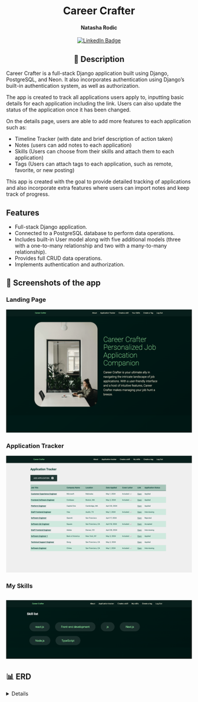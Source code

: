 <div id="header" align="center">

</div>

  <div id="description" align="center">

# Career Crafter

#### Natasha Rodic

[![LinkedIn Badge](https://img.shields.io/badge/-@NatashaRodic-blue?style=flat&logo=Linkedin&logoColor=black)](https://www.linkedin.com/in/natasha-rodic/)

## 📝 Description

 </div>

Career Crafter is a full-stack Django application built using Django, PostgreSQL, and Neon. It also incorporates authentication using Django’s built-in authentication system, as well as authorization.

The app is created to track all applications users apply to, inputting basic details for each application including the link. Users can also update the status of the application once it has been changed.

On the details page, users are able to add more features to each application such as:

- Timeline Tracker (with date and brief description of action taken)
- Notes (users can add notes to each application)
- Skills (Users can choose from their skills and attach them to each application)
- Tags (Users can attach tags to each application, such as remote, favorite, or new posting)

This app is created with the goal to provide detailed tracking of applications and also incorporate extra features where users can import notes and keep track of progress.

## Features

- Full-stack Django application.
- Connected to a PostgreSQL database to perform data operations.
- Includes built-in User model along with five additional models (three with a one-to-many relationship and two with a many-to-many relationship).
- Provides full CRUD data operations.
- Implements authentication and authorization.

## 📸 Screenshots of the app

### Landing Page

![home-page](main_app/static/images/home_page.png)

### Application Tracker

![main-page](main_app/static/images/main_page.png)

### My Skills

## ![my-skills](main_app/static/images/my_skills_page.png)

## 📊 ERD

<details>

![ERD](main_app/static/images/erd.png)

## 💻 Technologies used

- Python
- Django
- PostgreSQL
- Neon
- Git/Github
- Javascript
- HTML/CSS
- Materialize

---

## Getting Started

#### [Career Crafter - Live](https://careercrafter-8f9c4d8716ca.herokuapp.com/) - Link to the deployed app on Heroku.

#### [Trello Board](https://trello.com/invite/b/q9HOJpVY/ATTIca4b15f8b44d5f7eecf65a0326d30073AD3F80DB/career-crafter) - Link to the Trello board with the user stories, ERD and wireframes.

## Next Steps

- Integrate ChatGPT API for Cover Letter Generation

---
